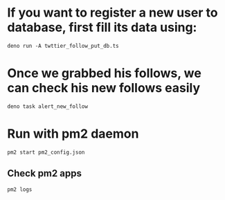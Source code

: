 # If you want to register a new user to database, first fill its data using:
`deno run -A twttier_follow_put_db.ts`

# Once we grabbed his follows, we can check his new follows easily
`deno task alert_new_follow`

# Run with pm2 daemon
`pm2 start pm2_config.json`

## Check pm2 apps
`pm2 logs`
